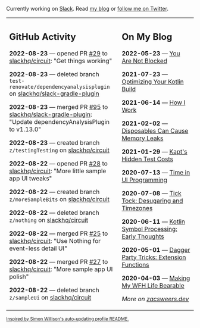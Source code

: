 Currently working on [Slack](https://slack.com/). Read [my blog](https://zacsweers.dev/) or [follow me on Twitter](https://twitter.com/ZacSweers).

<table><tr><td valign="top" width="60%">

## GitHub Activity
<!-- githubActivity starts -->
**2022-08-23** — opened PR [#29](https://github.com/slackhq/circuit/pull/29) to [slackhq/circuit](https://github.com/slackhq/circuit): "Get things working"

**2022-08-23** — deleted branch `test-renovate/dependencyanalysisplugin` on [slackhq/slack-gradle-plugin](https://github.com/slackhq/slack-gradle-plugin)

**2022-08-23** — merged PR [#95](https://github.com/slackhq/slack-gradle-plugin/pull/95) to [slackhq/slack-gradle-plugin](https://github.com/slackhq/slack-gradle-plugin): "Update dependencyAnalysisPlugin to v1.13.0"

**2022-08-23** — created branch `z/testingTesting` on [slackhq/circuit](https://github.com/slackhq/circuit)

**2022-08-22** — opened PR [#28](https://github.com/slackhq/circuit/pull/28) to [slackhq/circuit](https://github.com/slackhq/circuit): "More little sample app UI tweaks"

**2022-08-22** — created branch `z/moreSampleBits` on [slackhq/circuit](https://github.com/slackhq/circuit)

**2022-08-22** — deleted branch `z/nothing` on [slackhq/circuit](https://github.com/slackhq/circuit)

**2022-08-22** — merged PR [#25](https://github.com/slackhq/circuit/pull/25) to [slackhq/circuit](https://github.com/slackhq/circuit): "Use Nothing for event-less detail UI"

**2022-08-22** — merged PR [#27](https://github.com/slackhq/circuit/pull/27) to [slackhq/circuit](https://github.com/slackhq/circuit): "More sample app UI polish"

**2022-08-22** — deleted branch `z/sampleUi` on [slackhq/circuit](https://github.com/slackhq/circuit)
<!-- githubActivity ends -->
</td><td valign="top" width="40%">

## On My Blog
<!-- blog starts -->
**2022-05-23** — [You Are Not Blocked](https://www.zacsweers.dev/you-are-not-blocked/)

**2021-07-23** — [Optimizing Your Kotlin Build](https://www.zacsweers.dev/optimizing-your-kotlin-build/)

**2021-06-14** — [How I Work](https://www.zacsweers.dev/how-i-work/)

**2021-02-02** — [Disposables Can Cause Memory Leaks](https://www.zacsweers.dev/disposables-can-cause-memory-leaks/)

**2021-01-29** — [Kapt's Hidden Test Costs](https://www.zacsweers.dev/kapts-hidden-test-costs/)

**2020-07-13** — [Time in UI Programming](https://www.zacsweers.dev/time-in-ui/)

**2020-07-08** — [Tick Tock: Desugaring and Timezones](https://www.zacsweers.dev/ticktock-desugaring-timezones/)

**2020-06-11** — [Kotlin Symbol Processing: Early Thoughts](https://www.zacsweers.dev/kotlin-symbol-processor-early-thoughts/)

**2020-05-01** — [Dagger Party Tricks: Extension Functions](https://www.zacsweers.dev/dagger-party-tricks-extension-functions/)

**2020-04-03** — [Making My WFH Life Bearable](https://www.zacsweers.dev/making-wfh-life-bearable/)
<!-- blog ends -->
_More on [zacsweers.dev](https://zacsweers.dev/)_
</td></tr></table>

<sub><a href="https://simonwillison.net/2020/Jul/10/self-updating-profile-readme/">Inspired by Simon Willison's auto-updating profile README.</a></sub>
